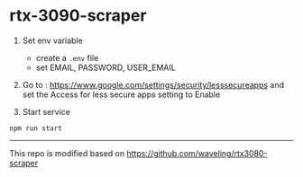 # rtx-3090-scraper

1. Set env variable
    * create a `.env` file
    * set EMAIL, PASSWORD, USER_EMAIL

2. Go to : https://www.google.com/settings/security/lesssecureapps  and set the Access for less secure apps setting to Enable 

3. Start service

```
npm run start
```

---

This repo is modified based on https://github.com/waveling/rtx3080-scraper
